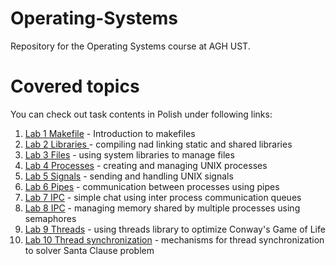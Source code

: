# Operating-Systems
Repository for the Operating Systems course at AGH UST.

# Covered topics
You can check out task contents in Polish under following links:
1. [Lab 1 Makefile](lab01/README.md) - Introduction to makefiles
2. [Lab 2 Libraries ](lab02/README.md) - compiling nad linking static and shared libraries
3. [Lab 3 Files](lab03/README.md) - using system libraries to manage files
4. [Lab 4 Processes](lab04/README.md) - creating and managing UNIX processes
5. [Lab 5 Signals](lab05/README.md) - sending and handling UNIX signals
6. [Lab 6 Pipes](lab06/README.md) - communication between processes using pipes
7. [Lab 7 IPC](lab07/README.md) - simple chat using inter process communication queues
8. [Lab 8 IPC](lab08/README.md) - managing memory shared by multiple processes using semaphores
9. [Lab 9 Threads](lab09/README.md) - using threads library to optimize Conway's Game of Life
10. [Lab 10 Thread synchronization](lab10/README.md) - mechanisms for thread synchronization to solver Santa Clause problem